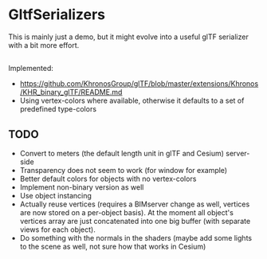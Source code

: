 # GltfSerializers

This is mainly just a demo, but it might evolve into a useful glTF serializer with a bit more effort.

##

Implemented:
- https://github.com/KhronosGroup/glTF/blob/master/extensions/Khronos/KHR_binary_glTF/README.md
- Using vertex-colors where available, otherwise it defaults to a set of predefined type-colors

## TODO

- Convert to meters (the default length unit in glTF and Cesium) server-side
- Transparency does not seem to work (for window for example)
- Better default colors for objects with no vertex-colors
- Implement non-binary version as well
- Use object instancing
- Actually reuse vertices (requires a BIMserver change as well, vertices are now stored on a per-object basis). At the moment all object's vertices array are just concatenated into one big buffer (with separate views for each object).
- Do something with the normals in the shaders (maybe add some lights to the scene as well, not sure how that works in Cesium)

